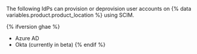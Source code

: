The following IdPs can provision or deprovision user accounts on {% data variables.product.product_location %} using SCIM.

{% ifversion ghae %}
- Azure AD
- Okta (currently in beta)
{% endif %}
